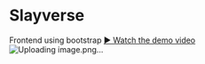 # Slayverse
Frontend using bootstrap
[▶️ Watch the demo video](video.mp4)
![Uploading image.png…]()


